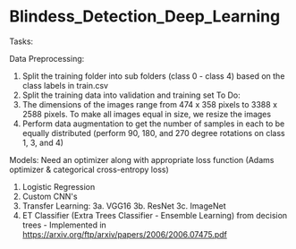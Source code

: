 # Blindess_Detection_Deep_Learning


Tasks:

Data Preprocessing:
1. Split the training folder into sub folders (class 0 - class 4) based on the class labels in train.csv
2. Split the training data into validation and training set 
To Do: 
3. The dimensions of the images range from 474 x 358 pixels to 3388 x 2588 pixels. To make all images equal in size, we resize the images  
4. Perform data augmentation to get the number of samples in each to be equally distributed (perform 90, 180, and 270 degree rotations on class 1, 3, and 4)

Models:
Need an optimizer along with appropriate loss function (Adams optimizer & categorical cross-entropy loss)
1. Logistic Regression
2. Custom CNN's 
3. Transfer Learning:
3a. VGG16
3b. ResNet
3c. ImageNet
4. ET Classifier (Extra Trees Classifier - Ensemble Learning) from decision trees - Implemented in https://arxiv.org/ftp/arxiv/papers/2006/2006.07475.pdf

